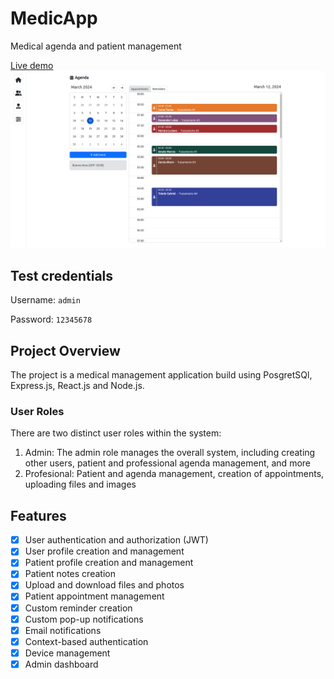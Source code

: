 # MedicApp

Medical agenda and patient management

[Live demo](https://medicapp-nu.vercel.app)
![UI-agenda](https://raw.githubusercontent.com/dariog98/medicapp/develop/resources/UI-agenda.png)

## Test credentials

Username: `admin`

Password: `12345678`

## Project Overview

The project is a medical management application build using PosgretSQl, Express.js, React.js and Node.js.

### User Roles

There are two distinct user roles within the system:

1. Admin: The admin role manages the overall system, including creating other users, patient and professional agenda management, and more
2. Profesional: Patient and agenda management, creation of appointments, uploading files and images

## Features

- [x] User authentication and authorization (JWT)
- [x] User profile creation and management
- [x] Patient profile creation and management
- [x] Patient notes creation
- [x] Upload and download files and photos
- [x] Patient appointment management
- [x] Custom reminder creation
- [x] Custom pop-up notifications
- [x] Email notifications
- [x] Context-based authentication
- [x] Device management
- [x] Admin dashboard